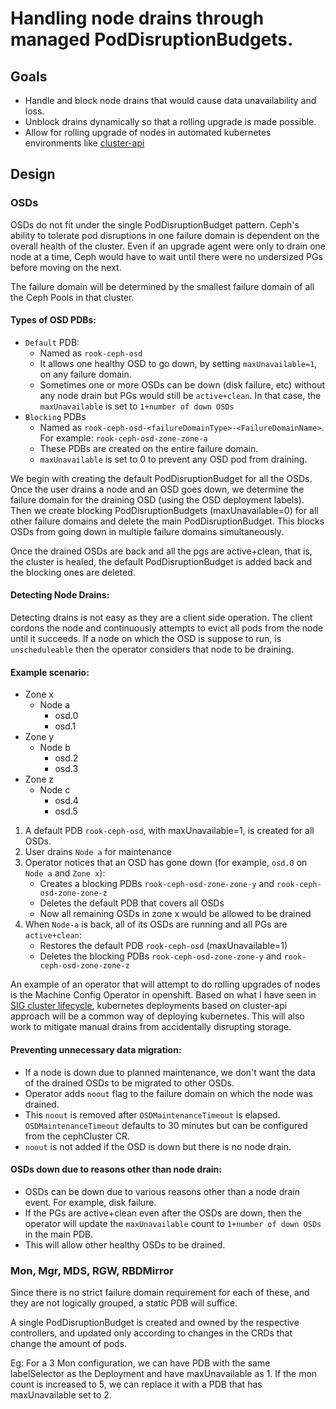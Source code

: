 # Handling node drains through managed PodDisruptionBudgets.

## Goals

- Handle and block node drains that would cause data unavailability and loss.
- Unblock drains dynamically so that a rolling upgrade is made possible.
- Allow for rolling upgrade of nodes in automated kubernetes environments like [cluster-api](https://github.com/kubernetes-sigs/cluster-api)



## Design

### OSDs

OSDs do not fit under the single PodDisruptionBudget pattern. Ceph's ability to tolerate pod disruptions in one failure domain is dependent on the overall health of the cluster.
Even if an upgrade agent were only to drain one node at a time, Ceph would have to wait until there were no undersized PGs before moving on the next.

The failure domain will be determined by the smallest failure domain of all the Ceph Pools in that cluster.

#### Types of OSD PDBs:
- `Default` PDB:
    - Named as `rook-ceph-osd`
    - It allows one healthy OSD to go down, by setting `maxUnavailable=1`, on any failure domain.
    - Sometimes one or more OSDs can be down (disk failure, etc) without any node drain but PGs would still be `active+clean`. In that case, the `maxUnavailable` is set to `1+number of down OSDs`
- `Blocking` PDBs
    - Named as `rook-ceph-osd-<failureDomainType>-<FailureDomainName>`. For example: `rook-ceph-osd-zone-zone-a`
    - These PDBs are created on the entire failure domain.
    - `maxUnavailable` is set to 0 to prevent any OSD pod from draining.

We begin with creating the default PodDisruptionBudget for all the OSDs. Once the user drains a node and an OSD goes down, we determine the failure domain for the draining OSD (using the OSD deployment labels). Then we create blocking PodDisruptionBudgets (maxUnavailable=0) for all other failure domains and delete the main PodDisruptionBudget. This blocks OSDs from going down in multiple failure domains simultaneously.

Once the drained OSDs are back and all the pgs are active+clean, that is, the cluster is healed, the default PodDisruptionBudget is added back and the blocking ones are deleted.

#### Detecting Node Drains:
Detecting drains is not easy as they are a client side operation. The client cordons the node and continuously attempts to evict all pods from the node until it succeeds. If a node on which the OSD is suppose to run, is `unscheduleable` then the operator considers that node to be draining.

#### Example scenario:

- Zone x
  - Node a
    - osd.0
    - osd.1
- Zone y
  - Node b
    - osd.2
    - osd.3
- Zone z
  - Node c
    - osd.4
    - osd.5

1. A default PDB `rook-ceph-osd`, with maxUnavailable=1, is created for all OSDs.
2. User drains `Node a` for maintenance
3. Operator notices that an OSD has gone down (for example, `osd.0` on `Node a` and `Zone x`):
   - Creates a blocking PDBs `rook-ceph-osd-zone-zone-y` and `rook-ceph-osd-zone-zone-z`
   - Deletes the default PDB that covers all OSDs
   - Now all remaining OSDs in zone x would be allowed to be drained
4. When `Node-a` is back, all of its OSDs are running and all PGs are `active+clean`:
   - Restores the default PDB `rook-ceph-osd` (maxUnavailable=1)
   - Deletes the blocking PDBs `rook-ceph-osd-zone-zone-y` and `rook-ceph-osd-zone-zone-z`

An example of an operator that will attempt to do rolling upgrades of nodes is the Machine Config Operator in openshift. Based on what I have seen in
[SIG cluster lifecycle](https://github.com/kubernetes/community/tree/master/sig-cluster-lifecycle), kubernetes deployments based on cluster-api approach will be
a common way of deploying kubernetes. This will also work to mitigate manual drains from accidentally disrupting storage.


#### Preventing unnecessary data migration:
- If a node is down due to planned maintenance, we don't want the data of the drained OSDs to be migrated to other OSDs.
- Operator adds `noout` flag to the failure domain on which the node was drained.
- This `noout` is removed after `OSDMaintenanceTimeout` is elapsed. `OSDMaintenanceTimeout` defaults to 30 minutes but can be configured from the cephCluster CR.
- `noout` is not added if the OSD is down but there is no node drain.

#### OSDs down due to reasons other than node drain:
- OSDs can be down due to various reasons other than a node drain event. For example, disk failure.
- If the PGs are active+clean even after the OSDs are down, then the operator will update the `maxUnavailable` count to `1+number of down OSDs` in the main PDB.
- This will allow other healthy OSDs to be drained.

### Mon, Mgr, MDS, RGW, RBDMirror

Since there is no strict failure domain requirement for each of these, and they are not logically grouped, a static PDB will suffice.

A single PodDisruptionBudget is created and owned by the respective controllers, and updated only according to changes in the CRDs that change the amount of pods.

Eg: For a 3 Mon configuration, we can have PDB with the same labelSelector as the Deployment and have maxUnavailable as 1.
If the mon count is increased to 5, we can replace it with a PDB that has maxUnavailable set to 2.

